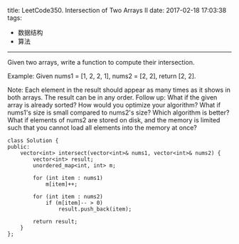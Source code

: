 title: LeetCode350. Intersection of Two Arrays II
date: 2017-02-18 17:03:38
tags:
- 数据结构
- 算法
---

Given two arrays, write a function to compute their intersection.

Example:
Given nums1 = [1, 2, 2, 1], nums2 = [2, 2], return [2, 2].

Note:
Each element in the result should appear as many times as it shows in both arrays.
The result can be in any order.
Follow up:
What if the given array is already sorted? How would you optimize your algorithm?
What if nums1's size is small compared to nums2's size? Which algorithm is better?
What if elements of nums2 are stored on disk, and the memory is limited such that you cannot load all elements into the memory at once?


```
class Solution {
public:
    vector<int> intersect(vector<int>& nums1, vector<int>& nums2) {
        vector<int> result;
        unordered_map<int, int> m;
        
        for (int item : nums1)
            m[item]++;
        
        for (int item : nums2) 
            if (m[item]-- > 0) 
                result.push_back(item);

        return result;
    }
};
```
